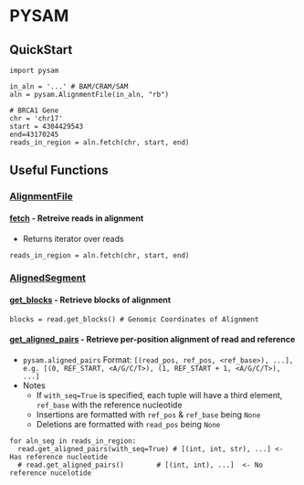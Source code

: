 # PYSAM
## QuickStart
```
import pysam

in_aln = '...' # BAM/CRAM/SAM
aln = pysam.AlignmentFile(in_aln, "rb")

# BRCA1 Gene
chr = 'chr17'
start = 4304429543
end=43170245 
reads_in_region = aln.fetch(chr, start, end)
```

## Useful Functions
### [AlignmentFile](https://pysam.readthedocs.io/en/latest/api.html#pysam.AlignmentFile)
#### [fetch](https://pysam.readthedocs.io/en/latest/api.html#pysam.AlignmentFile.fetch) - Retreive reads in alignment
* Returns iterator over reads
```
reads_in_region = aln.fetch(chr, start, end) 
```

### [AlignedSegment](https://pysam.readthedocs.io/en/latest/api.html#pysam.AlignedSegment)
#### [get_blocks](https://pysam.readthedocs.io/en/latest/api.html#pysam.AlignedSegment.get_blocks) - Retrieve blocks of alignment
```
blocks = read.get_blocks() # Genomic Coordinates of Alignment
```

#### [get_aligned_pairs](https://pysam.readthedocs.io/en/latest/api.html#pysam.AlignedSegment.get_aligned_pairs) - Retrieve per-position alignment of read and reference
* `pysam.aligned_pairs` Format: `[(read_pos, ref_pos, <ref_base>), ...], e.g. [(0, REF_START, <A/G/C/T>), (1, REF_START + 1, <A/G/C/T>), ...]`
* Notes
	* If `with_seq=True` is specified, each tuple will have a third element, `ref_base` with the reference nucleotide
	* Insertions are formatted with `ref_pos` & `ref_base` being `None`
	* Deletions are formatted with `read_pos` being `None`

```
for aln_seg in reads_in_region:
  read.get_aligned_pairs(with_seq=True) # [(int, int, str), ...] <- Has reference nucleotide
  # read.get_aligned_pairs() 		# [(int, int), ...]	 <- No reference nucelotide
```
